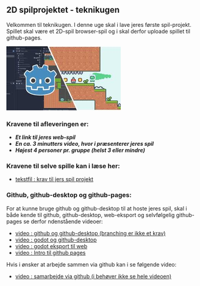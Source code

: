<h2>2D spilprojektet - teknikugen</h2>

Velkommen til teknikugen. I denne uge skal i lave jeres første spil-projekt. Spillet skal være et 2D-spil browser-spil og i skal derfor uploade spillet til github-pages.      

![spiluge.jfif](spiluge.jfif)

### Kravene til afleveringen er:
- ***Et link til jeres web-spil***
- ***En ca. 3 minutters video, hvor i præsenterer jeres spil***
- ***Højest 4 personer pr. gruppe (helst 3 eller mindre)***

### Kravene til selve spille kan i læse her: 
- [tekstfil : krav til jers spil projekt](projektkrav.md)

### Github, github-desktop og github-pages:
For at kunne bruge github og github-desktop til at hoste jeres spil, skal i både kende til github, github-desktop, web-eksport og selvfølgelig github-pages se derfor ndenstående videoer:
- [video : github og github-desktop (branching er ikke et krav)](https://www.youtube.com/watch?v=8Dd7KRpKeaE)
- [video : godot og github-desktop](https://www.youtube.com/watch?v=gAXnvTdca68)
- [video : godot eksport til web](https://youtu.be/foXI2uJMEhQ?si=wZ_b-MVo-ZMPyIir)
- [video : Intro til github pages](https://youtu.be/OltY8JIaP-4?si=zFzTRHgQ3wRx-sSW)

Hvis i ønsker at arbejde sammen via github kan i se følgende video:
- [video : samarbejde via github (i behøver ikke se hele videoen)](https://youtu.be/kS5j8DJZLX8?si=GceeoGpAWSh8sMay&t=664) 